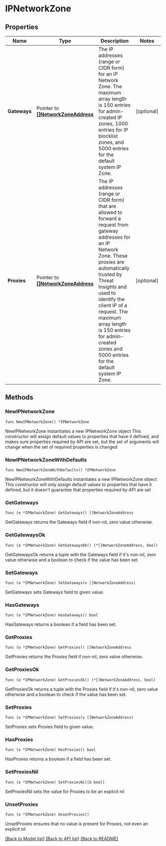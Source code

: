 # IPNetworkZone

## Properties

Name | Type | Description | Notes
------------ | ------------- | ------------- | -------------
**Gateways** | Pointer to [**[]NetworkZoneAddress**](NetworkZoneAddress.md) | The IP addresses (range or CIDR form) for an IP Network Zone. The maximum array length is 150 entries for admin-created IP zones, 1000 entries for IP blocklist zones, and 5000 entries for the default system IP Zone. | [optional] 
**Proxies** | Pointer to [**[]NetworkZoneAddress**](NetworkZoneAddress.md) | The IP addresses (range or CIDR form) that are allowed to forward a request from gateway addresses for an IP Network Zone. These proxies are automatically trusted by Threat Insights and used to identify the client IP of a request. The maximum array length is 150 entries for admin-created zones and 5000 entries for the default system IP Zone. | [optional] 

## Methods

### NewIPNetworkZone

`func NewIPNetworkZone() *IPNetworkZone`

NewIPNetworkZone instantiates a new IPNetworkZone object
This constructor will assign default values to properties that have it defined,
and makes sure properties required by API are set, but the set of arguments
will change when the set of required properties is changed

### NewIPNetworkZoneWithDefaults

`func NewIPNetworkZoneWithDefaults() *IPNetworkZone`

NewIPNetworkZoneWithDefaults instantiates a new IPNetworkZone object
This constructor will only assign default values to properties that have it defined,
but it doesn't guarantee that properties required by API are set

### GetGateways

`func (o *IPNetworkZone) GetGateways() []NetworkZoneAddress`

GetGateways returns the Gateways field if non-nil, zero value otherwise.

### GetGatewaysOk

`func (o *IPNetworkZone) GetGatewaysOk() (*[]NetworkZoneAddress, bool)`

GetGatewaysOk returns a tuple with the Gateways field if it's non-nil, zero value otherwise
and a boolean to check if the value has been set.

### SetGateways

`func (o *IPNetworkZone) SetGateways(v []NetworkZoneAddress)`

SetGateways sets Gateways field to given value.

### HasGateways

`func (o *IPNetworkZone) HasGateways() bool`

HasGateways returns a boolean if a field has been set.

### GetProxies

`func (o *IPNetworkZone) GetProxies() []NetworkZoneAddress`

GetProxies returns the Proxies field if non-nil, zero value otherwise.

### GetProxiesOk

`func (o *IPNetworkZone) GetProxiesOk() (*[]NetworkZoneAddress, bool)`

GetProxiesOk returns a tuple with the Proxies field if it's non-nil, zero value otherwise
and a boolean to check if the value has been set.

### SetProxies

`func (o *IPNetworkZone) SetProxies(v []NetworkZoneAddress)`

SetProxies sets Proxies field to given value.

### HasProxies

`func (o *IPNetworkZone) HasProxies() bool`

HasProxies returns a boolean if a field has been set.

### SetProxiesNil

`func (o *IPNetworkZone) SetProxiesNil(b bool)`

 SetProxiesNil sets the value for Proxies to be an explicit nil

### UnsetProxies
`func (o *IPNetworkZone) UnsetProxies()`

UnsetProxies ensures that no value is present for Proxies, not even an explicit nil

[[Back to Model list]](../README.md#documentation-for-models) [[Back to API list]](../README.md#documentation-for-api-endpoints) [[Back to README]](../README.md)


